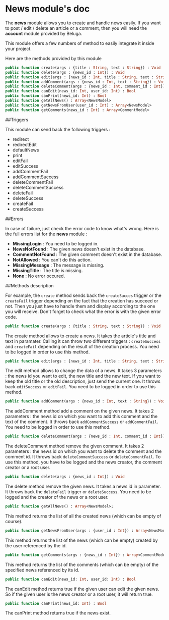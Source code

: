News module's doc
=================

The __news__ module allows you to create and handle news easily. If you want to post / edit / delete an article or a comment, then you will need the __account__ module provided by Beluga.

This module offers a few numbers of method to easily integrate it inside your project.

Here are the methods provided by this module

```Haxe
public function create(args : {title : String, text : String}) : Void
public function delete(args : {news_id : Int}) : Void
public function edit(args : {news_id : Int, title : String, text : String}) : Void
public function addComment(args : {news_id : Int, text : String}) : Void
public function deleteComment(args : {news_id : Int, comment_id : Int}) : Void
public function canEdit(news_id: Int, user_id: Int) : Bool
public function canPrint(news_id: Int) : Bool
public function getAllNews() : Array<NewsModel>
public function getNewsFromUser(user_id : Int) : Array<NewsModel>
public function getComments(news_id : Int) : Array<CommentModel>
```

##Triggers

This module can send back the following triggers :

* redirect
* redirectEdit
* defaultNews
* print
* editFail
* editSuccess
* addCommentFail
* addCommentSuccess
* deleteCommentFail
* deleteCommentSuccess
* deleteFail
* deleteSuccess
* createFail
* createSuccess

##Errors

In case of failure, just check the error code to know what's wrong. Here is the full errors list for the __news__ module :

 * __MissingLogin__ : You need to be logged in.
 * __NewsNotFound__ : The given news doesn't exist in the database.
 * __CommentNotFound__ : The given comment doesn't exist in the database.
 * __NotAllowed__ : You can't do this action.
 * __MissingMessage__ : The message is missing.
 * __MissingTitle__ : The title is missing.
 * __None__ : No error occured.


##Methods description

For example, the `create` method sends back the `createSucces` trigger or the `createFail` trigger depending on the fact that the creation has succeed or not. Then you just have to handle them and display according to the one you will receive. Don't forget to check what the error is with the given error code.

```Haxe
public function create(args : {title : String, text : String}) : Void
```

The create method allows to create a news. It takes the article's title and text in paramater. Calling it can throw two different triggers : `createSuccess` and `createFail` depending on the result of the creation process. You need to be logged in order to use this method.

```Haxe
public function edit(args : {news_id : Int, title : String, text : String}) : Void
```

The edit method allows to change the data of a news. It takes 3 parameters : the news id you want to edit, the new title and the new text. If you want to keep the old title or the old description, just send the current one. It throws back `editSuccess` or `editFail`. You need to be logged in order to use this method.

```Haxe
public function addComment(args : {news_id : Int, text : String}) : Void
```

The addComment method add a comment on the given news. It takes 2 parameters : the news id on which you want to add this comment and the text of the comment. It throws back `addCommentSuccess` or `addCommentFail`. You need to be logged in order to use this method.

```Haxe
public function deleteComment(args : {news_id : Int, comment_id : Int}) : Void
```

The deleteComment method remove the given comment. It takes 2 parameters : the news id on which you want to delete the comment and the comment id. It throws back `deleteCommentSuccess` or `deleteCommentFail`. To use this method, you have to be logged and the news creator, the comment creator or a root user.

```Haxe
public function delete(args : {news_id : Int}) : Void
```

The delete method remove the given news. It takes a news id in parameter. It throws back the `deleteFail` trigger or `deleteSuccess`. You need to be logged and the creator of the news or a root user.

```Haxe
public function getAllNews() : Array<NewsModel>;
```

This method returns the list of all the created news (which can be empty of course).

```Haxe
public function getNewsFromUser(args : {user_id : Int}) : Array<NewsModel>;
```

This method returns the list of the news (which can be empty) created by the user referenced by the id.

```Haxe
public function getComments(args : {news_id : Int}) : Array<CommentModel>;
```

This method returns the list of the comments (which can be empty) of the specified news referenced by its id.

```Haxe
public function canEdit(news_id: Int, user_id: Int) : Bool
```

The canEdit method returns true if the given user can edit the given news. So if the given user is the news creator or a root user, it will return true.

```Haxe
public function canPrint(news_id: Int) : Bool
```

The canPrint method returns true if the news exist.
